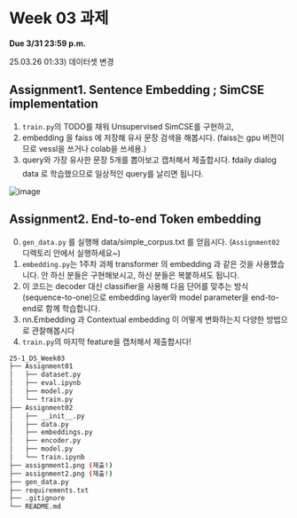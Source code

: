 

# Week 03 과제
**Due 3/31 23:59 p.m.**

25.03.26 01:33) 데이터셋 변경

## Assignment1. Sentence Embedding ; SimCSE implementation

1. `train.py`의 TODO를 채워 Unsupervised SimCSE를 구현하고,
2. embedding 을 faiss 에 저장해 유사 문장 검색을 해봅시다.
   (faiss는 gpu 버전이므로 vessl을 쓰거나 colab을 쓰세용.)
4. query와 가장 유사한 문장 5개를 뽑아보고 캡처해서 제출합시다.
❗daily dialog data 로 학습했으므로 일상적인 query를 날리면 됩니다.

![image](https://github.com/user-attachments/assets/f3eca10a-d0ac-4371-a815-6b0b1e855c2c)



## Assignment2. End-to-end Token embedding

0. `gen_data.py` 를 실행해 data/simple_corpus.txt 를 얻읍시다. (`Assignment02` 디렉토리 안에서 실행하세요~)
1. `embedding.py`는 1주차 과제 transformer 의 embedding 과 같은 것을 사용했습니다.
   안 하신 분들은 구현해보시고, 하신 분들은 복붙하셔도 됩니다.
2. 이 코드는 decoder 대신 classifier을 사용해 다음 단어를 맞추는 방식 (sequence-to-one)으로 embedding layer와 model parameter을 end-to-end로 함께 학습합니다.
3. nn.Embedding 과 Contextual embedding 이 어떻게 변화하는지 다양한 방법으로 관찰해봅시다
4. `train.py`의 마지막 feature을 캡처해서 제출합시다!

``` bash
25-1_DS_Week03
├── Assignment01
│   ├── dataset.py
│   ├── eval.ipynb
│   ├── model.py
│   └── train.py
├── Assignment02
│   ├── __init__.py
│   ├── data.py
│   ├── embeddings.py
│   ├── encoder.py
│   ├── model.py
│   └── train.ipynb
├── assignment1.png (제출!)
├── assignment2.png (제출!)
├── gen_data.py
├── requirements.txt
├── .gitignore
└── README.md

```
